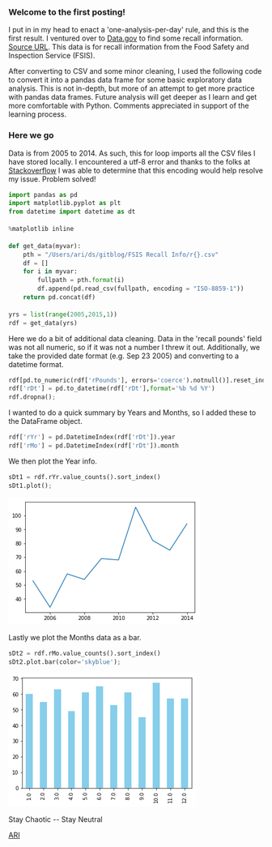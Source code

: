 ### Welcome to the first posting!

I put in in my head to enact a 'one-analysis-per-day' rule, and this is the first result. I ventured over to [Data.gov](www.data.gov) to find some recall information. [Source URL](https://catalog.data.gov/dataset?q=recall&groups=safety3175#topic=safety_navigation). This data is for recall information from the Food Safety and Inspection Service (FSIS).

After converting to CSV and some minor cleaning, I used the following code to convert it into a pandas data frame for some basic exploratory data analysis. This is not in-depth, but more of an attempt to get more practice with pandas data frames. Future analysis will get deeper as I learn and get more comfortable with Python. Comments appreciated in support of the learning process. 

### Here we go

Data is from 2005 to 2014. As such, this for loop imports all the CSV files I have stored locally. I encountered a utf-8 error and thanks to the folks at [Stackoverflow](https://stackoverflow.com/questions/19699367/unicodedecodeerror-utf-8-codec-cant-decode-byte) I was able to determine that this encoding would help resolve my issue. Problem solved!

```python
import pandas as pd
import matplotlib.pyplot as plt
from datetime import datetime as dt

%matplotlib inline

def get_data(myvar):
    pth = "/Users/ari/ds/gitblog/FSIS Recall Info/r{}.csv"
    df = []
    for i in myvar:
        fullpath = pth.format(i)
        df.append(pd.read_csv(fullpath, encoding = "ISO-8859-1"))
    return pd.concat(df)

yrs = list(range(2005,2015,1))
rdf = get_data(yrs)
```

Here we do a bit of additional data cleaning. Data in the 'recall pounds' field was not all numeric, so if it was not a number I threw it out. Additionally, we take the provided date format (e.g. Sep 23 2005) and converting to a datetime format.

```python
rdf[pd.to_numeric(rdf['rPounds'], errors='coerce').notnull()].reset_index()
rdf['rDt'] = pd.to_datetime(rdf['rDt'],format='%b %d %Y')
rdf.dropna();
```

I wanted to do a quick summary by Years and Months, so I added these to the DataFrame object.

```python
rdf['rYr'] = pd.DatetimeIndex(rdf['rDt']).year
rdf['rMo'] = pd.DatetimeIndex(rdf['rDt']).month
```

We then plot the Year info.

```python
sDt1 = rdf.rYr.value_counts().sort_index()
sDt1.plot();
```

  ![Image test](../images/plot.png)

Lastly we plot the Months data as a bar.

```python
sDt2 = rdf.rMo.value_counts().sort_index()
sDt2.plot.bar(color='skyblue');
```

  ![Image test](../images/bar.png)

Stay Chaotic -- Stay Neutral



[ARI](mailto:ari.virrey@gmail.com)